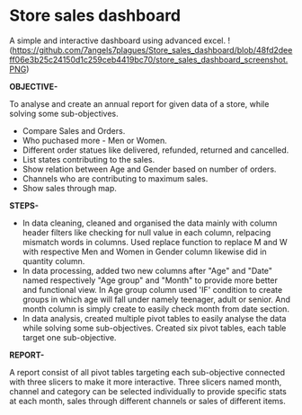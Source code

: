 # Store sales dashboard
A simple and interactive dashboard using advanced excel.
!(https://github.com/7angels7plagues/Store_sales_dashboard/blob/48fd2deeff06e3b25c24150d1c259ceb4419bc70/store_sales_dashboard_screenshot.PNG)

**OBJECTIVE-**

To analyse and create an annual report for given data of a store, while solving some sub-objectives.
+ Compare Sales and Orders.
+ Who puchased more - Men or Women.
+ Different order statues like delivered, refunded, returned and cancelled.
+ List states contributing to the sales.
+ Show relation between Age and Gender based on number of orders.
+ Channels who are contributing to maximum sales.
+ Show sales through map.

**STEPS-**
+ In data cleaning, cleaned and organised the data mainly with column header filters like checking for null value in each column, relpacing mismatch words in columns. Used replace function to replace M and W with respective Men and Women in Gender column likewise did in quantity column.
+ In data processing, added two new columns after "Age" and "Date" named respectively "Age group" and "Month" to provide more better and functional view. In Age group column used 'IF' condition to create groups in which age will fall under namely teenager, adult or senior. And month column is simply create to easily check month from date section.
+ In data analysis, created multiple pivot tables to easily analyse the data while solving some sub-objectives. Created six pivot tables, each table target one sub-objective.

**REPORT-**

A report consist of all pivot tables targeting each sub-objective connected with three slicers to make it more interactive. Three slicers named month, channel and category can be selected individually to provide specific stats at each month, sales through different channels or sales of different items.
